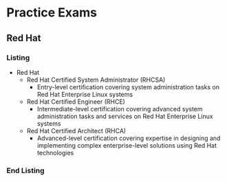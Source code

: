 <link rel="stylesheet" type="text/css" href="../style.css">

# Practice Exams
## Red Hat
### Listing 
- Red Hat
  - Red Hat Certified System Administrator (RHCSA)
    - Entry-level certification covering system administration tasks on Red Hat Enterprise Linux systems
  - Red Hat Certified Engineer (RHCE)
    - Intermediate-level certification covering advanced system administration tasks and services on Red Hat Enterprise Linux systems
  - Red Hat Certified Architect (RHCA)
    - Advanced-level certification covering expertise in designing and implementing complex enterprise-level solutions using Red Hat technologies

### End Listing


